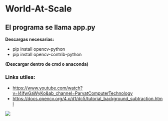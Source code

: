 
# World-At-Scale

## El programa se llama app.py

**Descargas necesarias:**
- pip install opencv-python
- pip install opencv-contrib-python

 **(Descargar dentro de cmd o anaconda)**

### Links utiles:
- https://www.youtube.com/watch?v=l4ifwGaWyKo&ab_channel=ParvatComputerTechnology
- https://docs.opencv.org/4.x/d1/dc5/tutorial_background_subtraction.html   

![](https://www.gran-turismo.com/gtsport/decal/6917621470574151192_1.png)